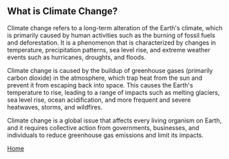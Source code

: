## What is Climate Change?
Climate change refers to a long-term alteration of the Earth's climate, which is primarily caused by human activities such as the burning of fossil fuels and deforestation. It is a phenomenon that is characterized by changes in temperature, precipitation patterns, sea level rise, and extreme weather events such as hurricanes, droughts, and floods.

Climate change is caused by the buildup of greenhouse gases (primarily carbon dioxide) in the atmosphere, which trap heat from the sun and prevent it from escaping back into space. This causes the Earth's temperature to rise, leading to a range of impacts such as melting glaciers, sea level rise, ocean acidification, and more frequent and severe heatwaves, storms, and wildfires.

Climate change is a global issue that affects every living organism on Earth, and it requires collective action from governments, businesses, and individuals to reduce greenhouse gas emissions and limit its impacts.

[Home](https://anl059.github.io/syn1-climate-change/index.html)
